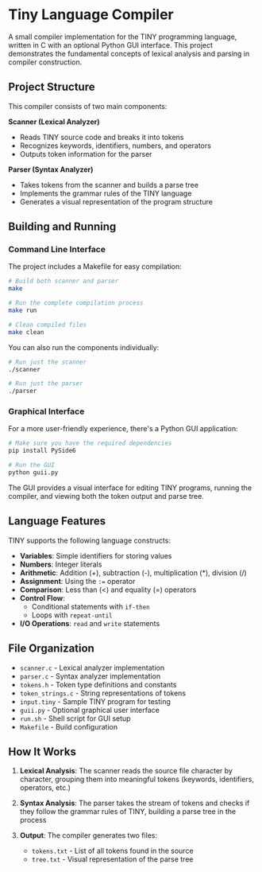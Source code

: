 # Tiny Language Compiler

A small compiler implementation for the TINY programming language, written in C with an optional Python GUI interface. This project demonstrates the fundamental concepts of lexical analysis and parsing in compiler construction.

## Project Structure

This compiler consists of two main components:

**Scanner (Lexical Analyzer)**
- Reads TINY source code and breaks it into tokens
- Recognizes keywords, identifiers, numbers, and operators
- Outputs token information for the parser

**Parser (Syntax Analyzer)**
- Takes tokens from the scanner and builds a parse tree
- Implements the grammar rules of the TINY language
- Generates a visual representation of the program structure

## Building and Running

### Command Line Interface

The project includes a Makefile for easy compilation:

```bash
# Build both scanner and parser
make

# Run the complete compilation process
make run

# Clean compiled files
make clean
```

You can also run the components individually:

```bash
# Run just the scanner
./scanner

# Run just the parser
./parser
```

### Graphical Interface

For a more user-friendly experience, there's a Python GUI application:

```bash
# Make sure you have the required dependencies
pip install PySide6

# Run the GUI
python guii.py
```

The GUI provides a visual interface for editing TINY programs, running the compiler, and viewing both the token output and parse tree.

## Language Features

TINY supports the following language constructs:

- **Variables**: Simple identifiers for storing values
- **Numbers**: Integer literals
- **Arithmetic**: Addition (+), subtraction (-), multiplication (*), division (/)
- **Assignment**: Using the `:=` operator
- **Comparison**: Less than (<) and equality (=) operators
- **Control Flow**: 
  - Conditional statements with `if-then`
  - Loops with `repeat-until`
- **I/O Operations**: `read` and `write` statements

## File Organization

- `scanner.c` - Lexical analyzer implementation
- `parser.c` - Syntax analyzer implementation  
- `tokens.h` - Token type definitions and constants
- `token_strings.c` - String representations of tokens
- `input.tiny` - Sample TINY program for testing
- `guii.py` - Optional graphical user interface
- `run.sh` - Shell script for GUI setup
- `Makefile` - Build configuration

## How It Works

1. **Lexical Analysis**: The scanner reads the source file character by character, grouping them into meaningful tokens (keywords, identifiers, operators, etc.)

2. **Syntax Analysis**: The parser takes the stream of tokens and checks if they follow the grammar rules of TINY, building a parse tree in the process

3. **Output**: The compiler generates two files:
   - `tokens.txt` - List of all tokens found in the source
   - `tree.txt` - Visual representation of the parse tree
